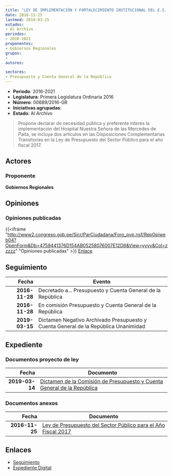 ```yaml
---
title: "LEY DE IMPLEMENTACIÓN Y FORTALECIMIENTO INSTITUCIONAL DEL E.S. II-1 HOSPITAL NUESTRA SEÑORA DE LAS MERCEDES DE PAITA"
date: 2016-11-25
lastmod: 2019-03-15
estados:
- Al Archivo
periodos:
- 2016-2021
proponentes:
- Gobiernos Regionales
grupos:
- 
autores:

sectores:
- Presupuesto y Cuenta General de la República
---
```

- **Periodo**: 2016-2021
- **Legislatura**: Primera Legislatura Ordinaria 2016
- **Número**: 00689/2016-GR
- **Iniciativas agrupadas**: 
- **Estado**: Al Archivo

> Propone declarar de necesidad pública y preferente interés la implementación del Hospital Nuestra Señora de las Mercedes de Paita, se incluya dos artículos en las Disposiciones Complementarias Transitorias en la Ley de Presupuesto del Sector Público para el año fiscal 2017.


## Actores

### Proponente

**Gobiernos Regionales**

## Opiniones

### Opiniones publicadas

{{<iframe "http://www2.congreso.gob.pe/Sicr/ParCiudadana/Foro_pvp.nsf/RepOpiweb04?OpenForm&Db=4759441376D154AB05258076007E12D6&View=yyyy&Col=zzzzz" "Opiniones publicadas" >}}
[Enlace](http://www2.congreso.gob.pe/Sicr/ParCiudadana/Foro_pvp.nsf/RepOpiweb04?OpenForm&Db=4759441376D154AB05258076007E12D6&View=yyyy&Col=zzzzz)


## Seguimiento

| Fecha | Evento |
|------:|--------|
| **2016-11-28** | Decretado a... Presupuesto y Cuenta General de la República |
| **2016-11-28** | En comisión Presupuesto y Cuenta General de la República |
| **2019-03-15** | Dictamen Negativo Archivado Presupuesto y Cuenta General de la República Unanimidad |

## Expediente

### Documentos proyecto de ley

| Fecha | Documento |
|------:|-----------|
| **2019-03-14** | [Dictamen de la Comisión de Presupuesto y Cuenta General de la República](http://www.leyes.congreso.gob.pe/Documentos/2016_2021/Dictamenes/Proyectos_de_Ley/00689DC17MAY20190314.pdf) |

### Documentos anexos

| Fecha | Documento |
|------:|-----------|
| **2016-11-25** | [Ley de Presupuesto del Sector Público para el Año Fiscal 2017](http://www.leyes.congreso.gob.pe/Documentos/2016_2021/Proyectos_de_Ley_y_de_Resoluciones_Legislativas/PL0068920161125.pdf) |

## Enlaces

- [Seguimiento](http://www2.congreso.gob.pe/Sicr/TraDocEstProc/CLProLey2016.nsf/f7fff46988ca05b1052578e100829cc7/e839eace3bedd2590525807700049d34?OpenDocument)
- [Expediente Digital](http://www2.congreso.gob.pe/Sicr/TraDocEstProc/Expvirt_2011.nsf/visbusqptramdoc1621/00689?opendocument)

